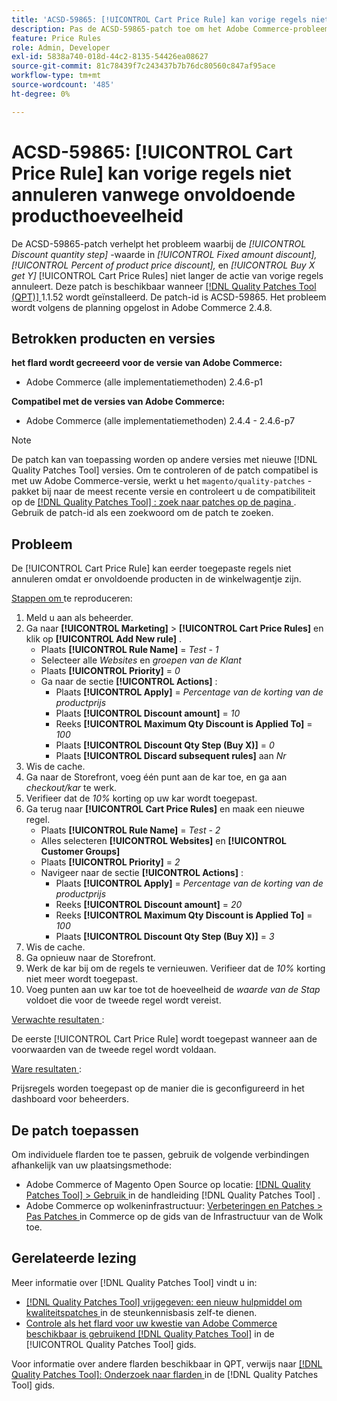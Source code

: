 ```yaml
---
title: 'ACSD-59865: [!UICONTROL Cart Price Rule] kan vorige regels niet annuleren vanwege onvoldoende producthoeveelheid'
description: Pas de ACSD-59865-patch toe om het Adobe Commerce-probleem op te lossen, waarbij de waarde *Korting op aantal korting* in *Vast bedrag,** Percentage van korting op productprijs* en *Koop X krijg Y* [!UICONTROL Cart Price Rules] de actie van vorige regels niet meer annuleert.
feature: Price Rules
role: Admin, Developer
exl-id: 5838a740-018d-44c2-8135-54426ea08627
source-git-commit: 81c78439f7c243437b7b76dc80560c847af95ace
workflow-type: tm+mt
source-wordcount: '485'
ht-degree: 0%

---
```


# ACSD-59865: [!UICONTROL Cart Price Rule] kan vorige regels niet annuleren vanwege onvoldoende producthoeveelheid

De ACSD-59865-patch verhelpt het probleem waarbij de *[!UICONTROL Discount quantity step]* -waarde in *[!UICONTROL Fixed amount discount],* *[!UICONTROL Percent of product price discount],* en *[!UICONTROL Buy X get Y]* [!UICONTROL Cart Price Rules] niet langer de actie van vorige regels annuleert. Deze patch is beschikbaar wanneer [[!DNL Quality Patches Tool (QPT)] ](https://experienceleague.adobe.com/en/docs/commerce-knowledge-base/kb/announcements/commerce-announcements/magento-quality-patches-released-new-tool-to-self-serve-quality-patches) 1.1.52 wordt geïnstalleerd. De patch-id is ACSD-59865. Het probleem wordt volgens de planning opgelost in Adobe Commerce 2.4.8.

## Betrokken producten en versies

**het flard wordt gecreeerd voor de versie van Adobe Commerce:**

* Adobe Commerce (alle implementatiemethoden) 2.4.6-p1

**Compatibel met de versies van Adobe Commerce:**

* Adobe Commerce (alle implementatiemethoden) 2.4.4 - 2.4.6-p7

>[!NOTE]
>
>De patch kan van toepassing worden op andere versies met nieuwe [!DNL Quality Patches Tool] versies. Om te controleren of de patch compatibel is met uw Adobe Commerce-versie, werkt u het `magento/quality-patches` -pakket bij naar de meest recente versie en controleert u de compatibiliteit op de [[!DNL Quality Patches Tool] : zoek naar patches op de pagina ](https://experienceleague.adobe.com/tools/commerce-quality-patches/index.html) . Gebruik de patch-id als een zoekwoord om de patch te zoeken.

## Probleem

De [!UICONTROL Cart Price Rule] kan eerder toegepaste regels niet annuleren omdat er onvoldoende producten in de winkelwagentje zijn.

<u> Stappen om </u> te reproduceren:

1. Meld u aan als beheerder.
1. Ga naar **[!UICONTROL Marketing]** > **[!UICONTROL Cart Price Rules]** en klik op **[!UICONTROL Add New rule]** .
   * Plaats **[!UICONTROL Rule Name]** = *Test - 1*
   * Selecteer alle *Websites* en *groepen van de Klant*
   * Plaats **[!UICONTROL Priority]** = *0*
   * Ga naar de sectie **[!UICONTROL Actions]** :
      * Plaats **[!UICONTROL Apply]** = *Percentage van de korting van de productprijs*
      * Plaats **[!UICONTROL Discount amount]** = *10*
      * Reeks **[!UICONTROL Maximum Qty Discount is Applied To]** = *100*
      * Plaats **[!UICONTROL Discount Qty Step (Buy X)]** = *0*
      * Plaats **[!UICONTROL Discard subsequent rules]** aan *Nr*
1. Wis de cache.
1. Ga naar de Storefront, voeg één punt aan de kar toe, en ga aan *checkout/kar* te werk.
1. Verifieer dat de *10%* korting op uw kar wordt toegepast.
1. Ga terug naar **[!UICONTROL Cart Price Rules]** en maak een nieuwe regel.
   * Plaats **[!UICONTROL Rule Name]** = *Test - 2*
   * Alles selecteren **[!UICONTROL Websites]** en **[!UICONTROL Customer Groups]**
   * Plaats **[!UICONTROL Priority]** = *2*
   * Navigeer naar de sectie **[!UICONTROL Actions]** :
      * Plaats **[!UICONTROL Apply]** = *Percentage van de korting van de productprijs*
      * Reeks **[!UICONTROL Discount amount]** = *20*
      * Reeks **[!UICONTROL Maximum Qty Discount is Applied To]** = *100*
      * Plaats **[!UICONTROL Discount Qty Step (Buy X)]** = *3*
1. Wis de cache.
1. Ga opnieuw naar de Storefront.
1. Werk de kar bij om de regels te vernieuwen. Verifieer dat de *10%* korting niet meer wordt toegepast.
1. Voeg punten aan uw kar toe tot de hoeveelheid de *waarde van de Stap* voldoet die voor de tweede regel wordt vereist.

<u> Verwachte resultaten </u>:

De eerste [!UICONTROL Cart Price Rule] wordt toegepast wanneer aan de voorwaarden van de tweede regel wordt voldaan.

<u> Ware resultaten </u>:

Prijsregels worden toegepast op de manier die is geconfigureerd in het dashboard voor beheerders.

## De patch toepassen

Om individuele flarden toe te passen, gebruik de volgende verbindingen afhankelijk van uw plaatsingsmethode:

* Adobe Commerce of Magento Open Source op locatie: [[!DNL Quality Patches Tool]  > Gebruik ](/help/tools/quality-patches-tool/usage.md) in de handleiding [!DNL Quality Patches Tool] .
* Adobe Commerce op wolkeninfrastructuur: [ Verbeteringen en Patches > Pas Patches ](https://experienceleague.adobe.com/docs/commerce-cloud-service/user-guide/develop/upgrade/apply-patches.html) in Commerce op de gids van de Infrastructuur van de Wolk toe.

## Gerelateerde lezing

Meer informatie over [!DNL Quality Patches Tool] vindt u in:

* [[!DNL Quality Patches Tool]  vrijgegeven: een nieuw hulpmiddel om kwaliteitspatches ](https://experienceleague.adobe.com/en/docs/commerce-knowledge-base/kb/announcements/commerce-announcements/magento-quality-patches-released-new-tool-to-self-serve-quality-patches) in de steunkennisbasis zelf-te dienen.
* [ Controle als het flard voor uw kwestie van Adobe Commerce beschikbaar is gebruikend  [!DNL Quality Patches Tool]](/help/tools/quality-patches-tool/patches-available-in-qpt/check-patch-for-magento-issue-with-magento-quality-patches.md) in de [!UICONTROL Quality Patches Tool] gids.

Voor informatie over andere flarden beschikbaar in QPT, verwijs naar [[!DNL Quality Patches Tool]: Onderzoek naar flarden ](https://experienceleague.adobe.com/tools/commerce-quality-patches/index.html) in de [!DNL Quality Patches Tool] gids.
